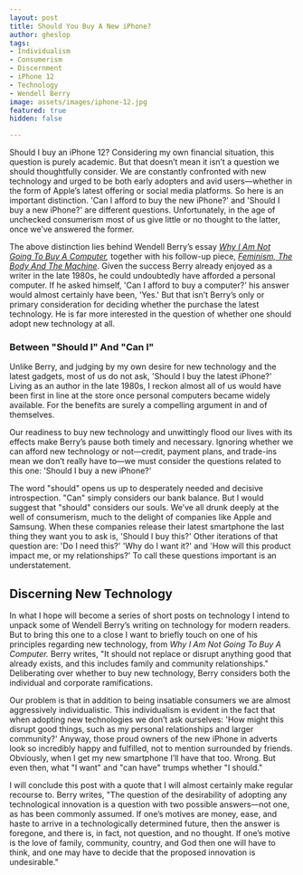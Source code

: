 ```yaml
---
layout: post
title: Should You Buy A New iPhone?
author: gheslop
tags:
- Individualism
- Consumerism
- Discernment
- iPhone 12
- Technology
- Wendell Berry
image: assets/images/iphone-12.jpg
featured: true
hidden: false

---
```

Should I buy an iPhone 12? Considering my own financial situation, this question is purely academic. But that doesn’t mean it isn’t a question we should thoughtfully consider. We are constantly confronted with new technology and urged to be both early adopters and avid users—whether in the form of Apple’s latest offering or social media platforms. So here is an important distinction. 'Can I afford to buy the new iPhone?' and 'Should I buy a new iPhone?' are different questions. Unfortunately, in the age of unchecked consumerism most of us give little or no thought to the latter, once we’ve answered the former.

The above distinction lies behind Wendell Berry’s essay [_Why I Am Not Going To Buy A Computer_](https://classes.matthewjbrown.net/teaching-files/philtech/berry-computer.pdf "Wendell Berry Essay")_,_ together with his follow-up piece, [_Feminism, The Body And The Machine_](http://www.crosscurrents.org/berryspring2003.htm "Wendell Berry Essay"). Given the success Berry already enjoyed as a writer in the late 1980s, he could undoubtedly have afforded a personal computer. If he asked himself, 'Can I afford to buy a computer?' his answer would almost certainly have been, 'Yes.' But that isn’t Berry’s only or primary consideration for deciding whether the purchase the latest technology. He is far more interested in the question of whether one should adopt new technology at all.

### Between "Should I" And "Can I"

Unlike Berry, and judging by my own desire for new technology and the latest gadgets, most of us do not ask, 'Should I buy the latest iPhone?' Living as an author in the late 1980s, I reckon almost all of us would have been first in line at the store once personal computers became widely available. For the benefits are surely a compelling argument in and of themselves.

Our readiness to buy new technology and unwittingly flood our lives with its effects make Berry’s pause both timely and necessary. Ignoring whether we can afford new technology or not—credit, payment plans, and trade-ins mean we don’t really have to—we must consider the questions related to this one: 'Should I buy a new iPhone?'

The word "should" opens us up to desperately needed and decisive introspection. "Can" simply considers our bank balance. But I would suggest that "should" considers our souls. We’ve all drunk deeply at the well of consumerism, much to the delight of companies like Apple and Samsung. When these companies release their latest smartphone the last thing they want you to ask is, 'Should I buy this?' Other iterations of that question are: 'Do I need this?' 'Why do I want it?' and 'How will this product impact me, or my relationships?' To call these questions important is an understatement.

## Discerning New Technology

In what I hope will become a series of short posts on technology I intend to unpack some of Wendell Berry’s writing on technology for modern readers. But to bring this one to a close I want to briefly touch on one of his principles regarding new technology, from _Why I Am Not Going To Buy A Computer._ Berry writes, "It should not replace or disrupt anything good that already exists, and this includes family and community relationships." Deliberating over whether to buy new technology, Berry considers both the individual and corporate ramifications.

Our problem is that in addition to being insatiable consumers we are almost aggressively individualistic. This individualism is evident in the fact that when adopting new technologies we don’t ask ourselves: 'How might this disrupt good things, such as my personal relationships and larger community?' Anyway, those proud owners of the new iPhone in adverts look so incredibly happy and fulfilled, not to mention surrounded by friends. Obviously, when I get my new smartphone I’ll have that too. Wrong. But even then, what "I want" and "can have" trumps whether "I should."

I will conclude this post with a quote that I will almost certainly make regular recourse to. Berry writes, "The question of the desirability of adopting any technological innovation is a question with two possible answers—not one, as has been commonly assumed. If one’s motives are money, ease, and haste to arrive in a technologically determined future, then the answer is foregone, and there is, in fact, not question, and no thought. If one’s motive is the love of family, community, country, and God then one will have to think, and one may have to decide that the proposed innovation is undesirable."